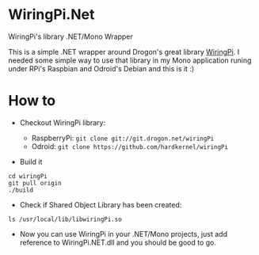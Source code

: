# WiringPi.Net
WiringPi's library .NET/Mono Wrapper

This is a simple .NET wrapper around Drogon's great library [WiringPi](http://wiringpi.com). I needed some simple way to use that library in my Mono application runing under RPi's Raspbian and Odroid's Debian and this is it :)

# How to

* Checkout WiringPi library:

	* RaspberryPi: `git clone git://git.drogon.net/wiringPi`
	* Odroid: `git clone https://github.com/hardkernel/wiringPi`

* Build it

```
cd wiringPi
git pull origin
./build
```

* Check if Shared Object Library has been created:

`ls /usr/local/lib/libwiringPi.so`

* Now you can use WiringPi in your .NET/Mono projects, just add reference to WiringPi.NET.dll and you should be good to go.
